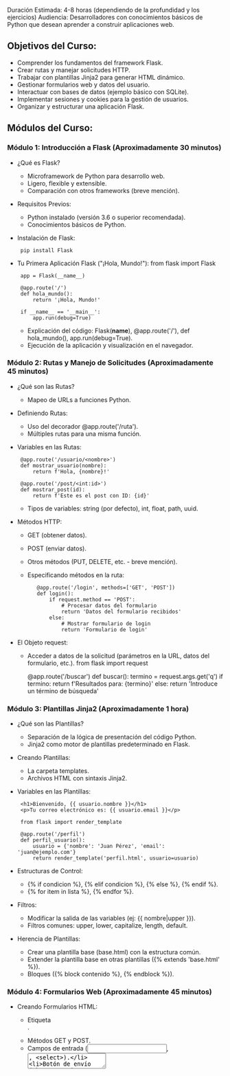Duración Estimada: 4-8 horas (dependiendo de la profundidad y los ejercicios)
Audiencia: Desarrolladores con conocimientos básicos de Python que desean aprender a construir aplicaciones web.

## Objetivos del Curso:
 * Comprender los fundamentos del framework Flask.
 * Crear rutas y manejar solicitudes HTTP.
 * Trabajar con plantillas Jinja2 para generar HTML dinámico.
 * Gestionar formularios web y datos del usuario.
 * Interactuar con bases de datos (ejemplo básico con SQLite).
 * Implementar sesiones y cookies para la gestión de usuarios.
 * Organizar y estructurar una aplicación Flask.

## Módulos del Curso:

### Módulo 1: Introducción a Flask (Aproximadamente 30 minutos)

 * ¿Qué es Flask?
   * Microframework de Python para desarrollo web.
   * Ligero, flexible y extensible.
   * Comparación con otros frameworks (breve mención).
 * Requisitos Previos:
   * Python instalado (versión 3.6 o superior recomendada).
   * Conocimientos básicos de Python.
 * Instalación de Flask:

        pip install Flask

 * Tu Primera Aplicación Flask ("¡Hola, Mundo!"):
   from flask import Flask

        app = Flask(__name__)

        @app.route('/')
        def hola_mundo():
            return '¡Hola, Mundo!'

        if __name__ == '__main__':
            app.run(debug=True)

   * Explicación del código: Flask(__name__), @app.route('/'), def hola_mundo(), app.run(debug=True).
   * Ejecución de la aplicación y visualización en el navegador.

### Módulo 2: Rutas y Manejo de Solicitudes (Aproximadamente 45 minutos)

 * ¿Qué son las Rutas?
   * Mapeo de URLs a funciones Python.
 * Definiendo Rutas:
   * Uso del decorador @app.route('/ruta').
   * Múltiples rutas para una misma función.
 * Variables en las Rutas:

        @app.route('/usuario/<nombre>')
        def mostrar_usuario(nombre):
            return f'Hola, {nombre}!'

        @app.route('/post/<int:id>')
        def mostrar_post(id):
            return f'Este es el post con ID: {id}'

   * Tipos de variables: string (por defecto), int, float, path, uuid.
 * Métodos HTTP:
   * GET (obtener datos).
   * POST (enviar datos).
   * Otros métodos (PUT, DELETE, etc. - breve mención).
   * Especificando métodos en la ruta:

            @app.route('/login', methods=['GET', 'POST'])
            def login():
                if request.method == 'POST':
                    # Procesar datos del formulario
                    return 'Datos del formulario recibidos'
                else:
                    # Mostrar formulario de login
                    return 'Formulario de login'

 * El Objeto request:
   * Acceder a datos de la solicitud (parámetros en la URL, datos del formulario, etc.).
   from flask import request

        @app.route('/buscar')
        def buscar():
            termino = request.args.get('q')
            if termino:
                return f'Resultados para: {termino}'
            else:
                return 'Introduce un término de búsqueda'

### Módulo 3: Plantillas Jinja2 (Aproximadamente 1 hora)

 * ¿Qué son las Plantillas?
   * Separación de la lógica de presentación del código Python.
   * Jinja2 como motor de plantillas predeterminado en Flask.
 * Creando Plantillas:
   * La carpeta templates.
   * Archivos HTML con sintaxis Jinja2.
 * Variables en las Plantillas:

        <h1>Bienvenido, {{ usuario.nombre }}</h1>
        <p>Tu correo electrónico es: {{ usuario.email }}</p>

        from flask import render_template

        @app.route('/perfil')
        def perfil_usuario():
            usuario = {'nombre': 'Juan Pérez', 'email': 'juan@ejemplo.com'}
            return render_template('perfil.html', usuario=usuario)

 * Estructuras de Control:
   * {% if condicion %}, {% elif condicion %}, {% else %}, {% endif %}.
   * {% for item in lista %}, {% endfor %}.
 * Filtros:
   * Modificar la salida de las variables (ej: {{ nombre|upper }}).
   * Filtros comunes: upper, lower, capitalize, length, default.
 * Herencia de Plantillas:
   * Crear una plantilla base (base.html) con la estructura común.
   * Extender la plantilla base en otras plantillas ({% extends 'base.html' %}).
   * Bloques ({% block contenido %}, {% endblock %}).

### Módulo 4: Formularios Web (Aproximadamente 45 minutos)

 * Creando Formularios HTML:
   * Etiqueta <form>.
   * Métodos GET y POST.
   * Campos de entrada (<input>, <textarea>, <select>).
   * Botón de envío (<button>, <input type="submit">).
 * Procesando Datos de Formularios:

        from flask import request, render_template, redirect, url_for

        @app.route('/registro', methods=['GET', 'POST'])
        def registro():
            if request.method == 'POST':
                nombre = request.form['nombre']
                email = request.form['email']
                # Procesar los datos (guardar en base de datos, etc.)
                return redirect(url_for('registro_exito', nombre=nombre))
            return render_template('registro.html')

        @app.route('/registro/exito/<nombre>')
        def registro_exito(nombre):
            return f'¡Registro exitoso, {nombre}!'

 * Redirecciones (redirect) y Generación de URLs (url_for):
   * redirect(url): Redirige al navegador a otra URL.
   * url_for('nombre_de_la_funcion', argumentos): Genera la URL para una función de vista.

### Módulo 5: Bases de Datos (Ejemplo Básico con SQLite) (Aproximadamente 1 hora)

 * Introducción a las Bases de Datos en Aplicaciones Web.
 * SQLite como Ejemplo:
   * Base de datos ligera basada en archivos.
   * No requiere servidor separado.
 * Conectando a la Base de Datos:

        import sqlite3
        from flask import g

        DATABASE = 'mi_app.db'

        def get_db():
            db = getattr(g, '_database', None)
            if db is None:
                db = g._database = sqlite3.connect(DATABASE)
                db.row_factory = sqlite3.Row # Para acceder a las columnas por nombre
            return db

        def close_db():
            db = getattr(g, '_database', None)
            if db is not None:
                db.close()

        @app.teardown_appcontext
        def teardown_db(error):
            close_db()

        def init_db():
            with app.app_context():
                db = get_db()
                with app.open_resource('schema.sql', mode='r') as f:
                    db.cursor().executescript(f.read())
                db.commit()

        @app.cli.command('initdb')
        def initdb_command():
            """Inicializa la base de datos."""
            init_db()
            print('Base de datos inicializada.')

   * Archivo schema.sql (ejemplo):

            DROP TABLE IF EXISTS usuarios;
            CREATE TABLE usuarios (
                id INTEGER PRIMARY KEY AUTOINCREMENT,
                nombre TEXT NOT NULL,
                email TEXT NOT NULL UNIQUE
            );

 * Realizando Operaciones CRUD (Crear, Leer, Actualizar, Eliminar):

        @app.route('/usuarios')
        def listar_usuarios():
            db = get_db()
            usuarios = db.execute('SELECT id, nombre, email FROM usuarios').fetchall()
            return render_template('listar_usuarios.html', usuarios=usuarios)

        @app.route('/usuarios/agregar', methods=['GET', 'POST'])
        def agregar_usuario():
            if request.method == 'POST':
                nombre = request.form['nombre']
                email = request.form['email']
                db = get_db()
                db.execute('INSERT INTO usuarios (nombre, email) VALUES (?, ?)', (nombre, email))
                db.commit()
                return redirect(url_for('listar_usuarios'))
            return render_template('agregar_usuario.html')

### Módulo 6: Sesiones y Cookies (Aproximadamente 45 minutos)

 * ¿Qué son las Sesiones?
   * Almacenar información sobre un usuario durante su visita al sitio.
   * Implementación con cookies firmadas en Flask.
 * ¿Qué son las Cookies?
   * Pequeños archivos de texto que el servidor envía al navegador del usuario.
   * Se utilizan para recordar información entre peticiones.
 * Trabajando con Sesiones en Flask:

        from flask import session, redirect, url_for

        @app.route('/login_usuario', methods=['POST'])
        def login_usuario():
            # ... Autenticación del usuario ...
            session['usuario_id'] = usuario.id
            session['nombre_usuario'] = usuario.nombre
            return redirect(url_for('pagina_protegida'))

        @app.route('/logout')
        def logout():
            session.pop('usuario_id', None)
            session.pop('nombre_usuario', None)
            return redirect(url_for('inicio'))

        @app.route('/protegida')
        def pagina_protegida():
            if 'usuario_id' in session:
                return f'Bienvenido, {session["nombre_usuario"]}!'
            return redirect(url_for('login'))

   * Configuración de la clave secreta (app.secret_key).
 * Trabajando con Cookies Directamente:

        from flask import make_response

        @app.route('/establecer_cookie')
        def establecer_cookie():
            respuesta = make_response("Cookie establecida")
            respuesta.set_cookie('mi_cookie', 'valor_cookie', max_age=3600)
            return respuesta

        @app.route('/obtener_cookie')
        def obtener_cookie():
            valor = request.cookies.get('mi_cookie')
            return f'El valor de la cookie es: {valor}'

### Módulo 7: Estructura de una Aplicación Flask (Aproximadamente 30 minutos)

 * Organización de Archivos y Carpetas:
   mi_proyecto/
├── app.py # Archivo principal de la aplicación
├── templates/ # Contiene los archivos de plantillas HTML
│ ├── inicio.html
│ └── ...
├── static/ # Contiene archivos estáticos (CSS, JavaScript, imágenes)
│ ├── css/
│ └── js/
├── schema.sql # Esquema de la base de datos (opcional)
└── ...

 * Blueprints:
   * Forma de organizar aplicaciones Flask más grandes en componentes modulares.
   * Definiendo y registrando blueprints.
   # blueprints/auth.py

        from flask import Blueprint, render_template, request, redirect, url_for

        auth_bp = Blueprint('auth', __name__, url_prefix='/auth')

        @auth_bp.route('/login', methods=['GET', 'POST'])
        def login():
            # ... lógica de login ...
            return render_template('auth/login.html')

        @auth_bp.route('/registro', methods=['GET', 'POST'])
        def registro():
            # ... lógica de registro ...
            return render_template('auth/registro.html')

# app.py

        from flask import Flask
        from blueprints.auth import auth_bp

        app = Flask(__name__)
        app.register_blueprint(auth_bp)

# ... otras rutas y configuraciones ...

Ejercicios Prácticos:

 * Ejercicio 1: Crear una aplicación Flask que muestre una lista de tareas pendientes. Permite agregar nuevas tareas y marcarlas como completadas.
 * Ejercicio 2: Desarrollar un formulario de contacto que reciba nombre, email y mensaje, y muestre los datos enviados.
 * Ejercicio 3: Construir una pequeña aplicación de blog con funcionalidades para listar entradas y ver el detalle de cada entrada (almacenamiento en una lista en memoria inicialmente, luego con SQLite).
 * Ejercicio 4: Implementar un sistema básico de login y logout con gestión de sesiones.

Recursos Adicionales:
 * Documentación oficial de Flask: https://flask.palletsprojects.com/en/2.3.x/
 * Documentación oficial de Jinja2: https://jinja.palletsprojects.com/en/3.1.x/
 * Tutoriales y cursos online (Udemy, Coursera, etc.).
 * Comunidad de Flask en Stack Overflow y otros foros.

Este esquema proporciona una base sólida para un curso de Python Flask. Puedes ajustar la profundidad de cada módulo y los ejercicios según el nivel y los objetivos específicos de tus estudiantes. ¡Espero que sea útil!